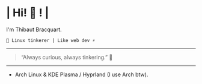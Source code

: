 # | Hi! 👋 ! |

I'm Thibaut Bracquart.

`🎉 Linux tinkerer | Like web dev ⚡`

---

> “Always curious, always tinkering.” 🚀

---

- Arch Linux & KDE Plasma / Hyprland (I use Arch btw).